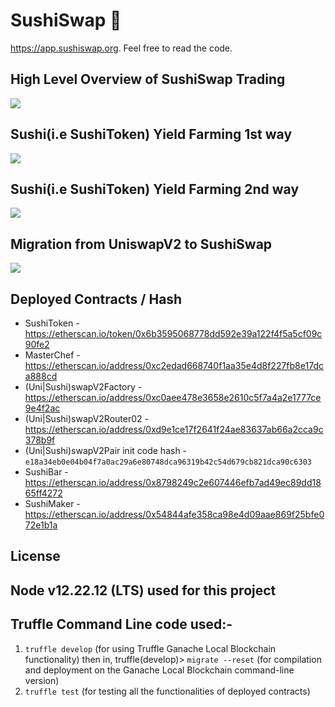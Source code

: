 # SushiSwap 🍣

https://app.sushiswap.org. Feel free to read the code.

## High Level Overview of SushiSwap Trading
![](https://i.imgur.com/xQE1rGz.jpg)

## Sushi(i.e SushiToken) Yield Farming 1st way
![](https://i.imgur.com/PosYUEX.jpg)

## Sushi(i.e SushiToken) Yield Farming 2nd way
![](https://i.imgur.com/zKPaXin.jpg)

## Migration from UniswapV2 to SushiSwap
![](https://i.imgur.com/9xO0TtL.jpg)

## Deployed Contracts / Hash

- SushiToken - https://etherscan.io/token/0x6b3595068778dd592e39a122f4f5a5cf09c90fe2
- MasterChef - https://etherscan.io/address/0xc2edad668740f1aa35e4d8f227fb8e17dca888cd
- (Uni|Sushi)swapV2Factory - https://etherscan.io/address/0xc0aee478e3658e2610c5f7a4a2e1777ce9e4f2ac
- (Uni|Sushi)swapV2Router02 - https://etherscan.io/address/0xd9e1ce17f2641f24ae83637ab66a2cca9c378b9f
- (Uni|Sushi)swapV2Pair init code hash - `e18a34eb0e04b04f7a0ac29a6e80748dca96319b42c54d679cb821dca90c6303`
- SushiBar - https://etherscan.io/address/0x8798249c2e607446efb7ad49ec89dd1865ff4272
- SushiMaker - https://etherscan.io/address/0x54844afe358ca98e4d09aae869f25bfe072e1b1a

## License

## Node v12.22.12 (LTS) used for this project

## Truffle Command Line code used:-
1. `truffle develop` (for using Truffle Ganache Local Blockchain functionality)
    then in,
    truffle(develop)> `migrate --reset` (for compilation and deployment on the Ganache Local Blockchain command-line version)
2. `truffle test` (for testing all the functionalities of deployed contracts)
